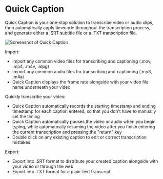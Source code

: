 # Quick Caption

Quick Caption is your one-stop solution to transcribe video or audio clips, then automatically apply timecode throughout the transcription process, and generate either a .SRT subtitle file or a .TXT transcription file.

![](https://raw.githubusercontent.com/LumingYin/Caption/master/screenshot.jpg "Screenshot of Quick Caption")

Import:
- Import any common video files for transcribing and captioning (.mov, .mp4, .m4v, .mpg)
- Import any common audio files for transcribing and captioning (.mp3, .m4a)
- Quick Caption displays the frame rate alongside with your video file name underneath your video

Quickly transcribe your video:
- Quick Caption automatically records the starting timestamp and ending timestamp for each caption entered, so that you don't have to manually set the timing
- Quick Caption automatically pauses the video or audio when you begin typing, while automatically resuming the video after you finish entering the current transcription and pressing the "return" key
- Double click on any existing caption to edit or correct transcription mistakes

Export:
- Export into .SRT format to distribute your created caption alongside with your video or through the web
- Export into .TXT format for a plain-text transcript